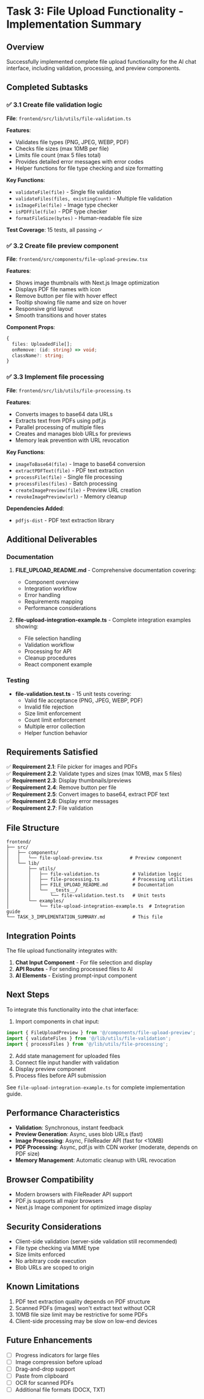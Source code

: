 # Task 3: File Upload Functionality - Implementation Summary

## Overview
Successfully implemented complete file upload functionality for the AI chat interface, including validation, processing, and preview components.

## Completed Subtasks

### ✅ 3.1 Create file validation logic
**File**: `frontend/src/lib/utils/file-validation.ts`

**Features**:
- Validates file types (PNG, JPEG, WEBP, PDF)
- Checks file sizes (max 10MB per file)
- Limits file count (max 5 files total)
- Provides detailed error messages with error codes
- Helper functions for file type checking and size formatting

**Key Functions**:
- `validateFile(file)` - Single file validation
- `validateFiles(files, existingCount)` - Multiple file validation
- `isImageFile(file)` - Image type checker
- `isPDFFile(file)` - PDF type checker
- `formatFileSize(bytes)` - Human-readable file size

**Test Coverage**: 15 tests, all passing ✓

### ✅ 3.2 Create file preview component
**File**: `frontend/src/components/file-upload-preview.tsx`

**Features**:
- Shows image thumbnails with Next.js Image optimization
- Displays PDF file names with icon
- Remove button per file with hover effect
- Tooltip showing file name and size on hover
- Responsive grid layout
- Smooth transitions and hover states

**Component Props**:
```typescript
{
  files: UploadedFile[];
  onRemove: (id: string) => void;
  className?: string;
}
```

### ✅ 3.3 Implement file processing
**File**: `frontend/src/lib/utils/file-processing.ts`

**Features**:
- Converts images to base64 data URLs
- Extracts text from PDFs using pdf.js
- Parallel processing of multiple files
- Creates and manages blob URLs for previews
- Memory leak prevention with URL revocation

**Key Functions**:
- `imageToBase64(file)` - Image to base64 conversion
- `extractPDFText(file)` - PDF text extraction
- `processFile(file)` - Single file processing
- `processFiles(files)` - Batch processing
- `createImagePreview(file)` - Preview URL creation
- `revokeImagePreview(url)` - Memory cleanup

**Dependencies Added**:
- `pdfjs-dist` - PDF text extraction library

## Additional Deliverables

### Documentation
1. **FILE_UPLOAD_README.md** - Comprehensive documentation covering:
   - Component overview
   - Integration workflow
   - Error handling
   - Requirements mapping
   - Performance considerations

2. **file-upload-integration-example.ts** - Complete integration examples showing:
   - File selection handling
   - Validation workflow
   - Processing for API
   - Cleanup procedures
   - React component example

### Testing
- **file-validation.test.ts** - 15 unit tests covering:
  - Valid file acceptance (PNG, JPEG, WEBP, PDF)
  - Invalid file rejection
  - Size limit enforcement
  - Count limit enforcement
  - Multiple error collection
  - Helper function behavior

## Requirements Satisfied

✅ **Requirement 2.1**: File picker for images and PDFs  
✅ **Requirement 2.2**: Validate types and sizes (max 10MB, max 5 files)  
✅ **Requirement 2.3**: Display thumbnails/previews  
✅ **Requirement 2.4**: Remove button per file  
✅ **Requirement 2.5**: Convert images to base64, extract PDF text  
✅ **Requirement 2.6**: Display error messages  
✅ **Requirement 2.7**: File validation

## File Structure
```
frontend/
├── src/
│   ├── components/
│   │   └── file-upload-preview.tsx          # Preview component
│   └── lib/
│       ├── utils/
│       │   ├── file-validation.ts            # Validation logic
│       │   ├── file-processing.ts            # Processing utilities
│       │   ├── FILE_UPLOAD_README.md         # Documentation
│       │   └── __tests__/
│       │       └── file-validation.test.ts   # Unit tests
│       └── examples/
│           └── file-upload-integration-example.ts  # Integration guide
└── TASK_3_IMPLEMENTATION_SUMMARY.md          # This file
```

## Integration Points

The file upload functionality integrates with:
1. **Chat Input Component** - For file selection and display
2. **API Routes** - For sending processed files to AI
3. **AI Elements** - Existing prompt-input component

## Next Steps

To integrate this functionality into the chat interface:

1. Import components in chat input:
```typescript
import { FileUploadPreview } from '@/components/file-upload-preview';
import { validateFiles } from '@/lib/utils/file-validation';
import { processFiles } from '@/lib/utils/file-processing';
```

2. Add state management for uploaded files
3. Connect file input handler with validation
4. Display preview component
5. Process files before API submission

See `file-upload-integration-example.ts` for complete implementation guide.

## Performance Characteristics

- **Validation**: Synchronous, instant feedback
- **Preview Generation**: Async, uses blob URLs (fast)
- **Image Processing**: Async, FileReader API (fast for <10MB)
- **PDF Processing**: Async, pdf.js with CDN worker (moderate, depends on PDF size)
- **Memory Management**: Automatic cleanup with URL revocation

## Browser Compatibility

- Modern browsers with FileReader API support
- PDF.js supports all major browsers
- Next.js Image component for optimized image display

## Security Considerations

- Client-side validation (server-side validation still recommended)
- File type checking via MIME type
- Size limits enforced
- No arbitrary code execution
- Blob URLs are scoped to origin

## Known Limitations

1. PDF text extraction quality depends on PDF structure
2. Scanned PDFs (images) won't extract text without OCR
3. 10MB file size limit may be restrictive for some PDFs
4. Client-side processing may be slow on low-end devices

## Future Enhancements

- [ ] Progress indicators for large files
- [ ] Image compression before upload
- [ ] Drag-and-drop support
- [ ] Paste from clipboard
- [ ] OCR for scanned PDFs
- [ ] Additional file formats (DOCX, TXT)
